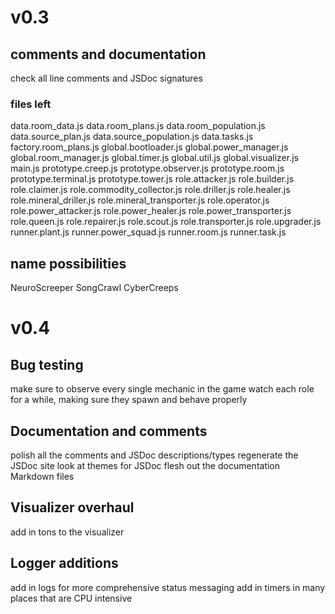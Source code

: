 # v0.3

## comments and documentation
check all line comments and JSDoc signatures

### files left
data.room_data.js
data.room_plans.js
data.room_population.js
data.source_plan.js
data.source_population.js
data.tasks.js
factory.room_plans.js
global.bootloader.js
global.power_manager.js
global.room_manager.js
global.timer.js
global.util.js
global.visualizer.js
main.js
prototype.creep.js
prototype.observer.js
prototype.room.js
prototype.terminal.js
prototype.tower.js
role.attacker.js
role.builder.js
role.claimer.js
role.commodity_collector.js
role.driller.js
role.healer.js
role.mineral_driller.js
role.mineral_transporter.js
role.operator.js
role.power_attacker.js
role.power_healer.js
role.power_transporter.js
role.queen.js
role.repairer.js
role.scout.js
role.transporter.js
role.upgrader.js
runner.plant.js
runner.power_squad.js
runner.room.js
runner.task.js

## name possibilities
NeuroScreeper
SongCrawl
CyberCreeps

# v0.4

## Bug testing
make sure to observe every single mechanic in the game
watch each role for a while, making sure they spawn and behave properly

## Documentation and comments
polish all the comments and JSDoc descriptions/types
regenerate the JSDoc site
look at themes for JSDoc
flesh out the documentation Markdown files

## Visualizer overhaul
add in tons to the visualizer

## Logger additions
add in logs for more comprehensive status messaging
add in timers in many places that are CPU intensive
